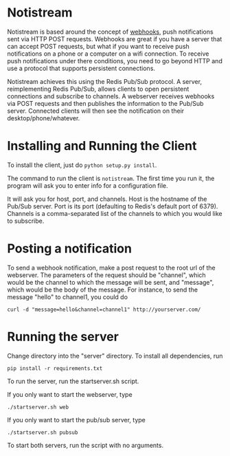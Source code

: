 # Notistream

Notistream is based around the concept of [webhooks](http://wiki.webhooks.org), 
push notifications sent via HTTP POST requests. Webhooks are great if you have 
a server that can accept POST requests, but what if you want to receive push 
notifications on a phone or a computer on a wifi connection. To receive push 
notifications under there conditions, you need to go beyond HTTP and use a 
protocol that supports persistent connections. 

Notistream achieves this using the Redis Pub/Sub protocol. A server, 
reimplementing Redis Pub/Sub, allows clients to open persistent connections 
and subscribe to channels. A webserver receives webhooks via POST requests 
and then publishes the information to the Pub/Sub server. Connected clients 
will then see the notification on their desktop/phone/whatever.

# Installing and Running the Client

To install the client, just do `python setup.py install`. 

The command to run the client is `notistream`. The first time you run it,
the program will ask you to enter info for a configuration file.

It will ask you for host, port, and channels. Host is the hostname of the 
Pub/Sub server. Port is its port (defaulting to Redis's default port of 6379).
Channels is a comma-separated list of the channels to which you would like to
subscribe.

# Posting a notification

To send a webhook notification, make a post request to the root url of the 
webserver. The parameters of the request should be "channel", which would be
the channel to which the message will be sent, and "message", which would be
the body of the message. For instance, to send the message "hello" to channel1, 
you could do

	curl -d "message=hello&channel=channel1" http://yourserver.com/

# Running the server

Change directory into the "server" directory. To install all dependencies, run
	
	pip install -r requirements.txt

To run the server, run the startserver.sh script.

If you only want to start the webserver, type

	./startserver.sh web

If you only want to start the pub/sub server, type

	./startserver.sh pubsub

To start both servers, run the script with no arguments.


